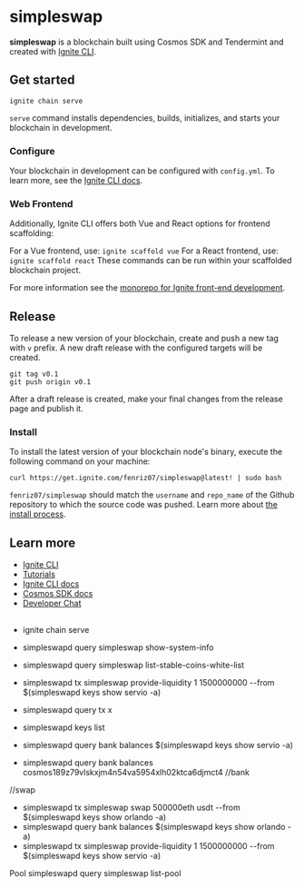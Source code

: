 # simpleswap
**simpleswap** is a blockchain built using Cosmos SDK and Tendermint and created with [Ignite CLI](https://ignite.com/cli).

## Get started

```
ignite chain serve
```

`serve` command installs dependencies, builds, initializes, and starts your blockchain in development.

### Configure

Your blockchain in development can be configured with `config.yml`. To learn more, see the [Ignite CLI docs](https://docs.ignite.com).

### Web Frontend

Additionally, Ignite CLI offers both Vue and React options for frontend scaffolding:

For a Vue frontend, use: `ignite scaffold vue`
For a React frontend, use: `ignite scaffold react`
These commands can be run within your scaffolded blockchain project. 


For more information see the [monorepo for Ignite front-end development](https://github.com/ignite/web).

## Release
To release a new version of your blockchain, create and push a new tag with `v` prefix. A new draft release with the configured targets will be created.

```
git tag v0.1
git push origin v0.1
```

After a draft release is created, make your final changes from the release page and publish it.

### Install
To install the latest version of your blockchain node's binary, execute the following command on your machine:

```
curl https://get.ignite.com/fenriz07/simpleswap@latest! | sudo bash
```
`fenriz07/simpleswap` should match the `username` and `repo_name` of the Github repository to which the source code was pushed. Learn more about [the install process](https://github.com/allinbits/starport-installer).

## Learn more

- [Ignite CLI](https://ignite.com/cli)
- [Tutorials](https://docs.ignite.com/guide)
- [Ignite CLI docs](https://docs.ignite.com)
- [Cosmos SDK docs](https://docs.cosmos.network)
- [Developer Chat](https://discord.gg/ignite)

##
- ignite chain serve
- simpleswapd query simpleswap show-system-info
- simpleswapd query simpleswap list-stable-coins-white-list
- simpleswapd tx simpleswap provide-liquidity 1 1500000000 --from $(simpleswapd keys show servio -a) 
- simpleswapd query tx x


- simpleswapd keys list
- simpleswapd query bank balances $(simpleswapd keys show servio -a)
- simpleswapd query bank balances cosmos189z79vlskxjm4n54va5954xlh02ktca6djmct4  //bank


//swap
- simpleswapd tx simpleswap swap 500000eth usdt  --from $(simpleswapd keys show orlando -a)
- simpleswapd query bank balances $(simpleswapd keys show orlando -a)
- simpleswapd tx simpleswap provide-liquidity 1 1500000000 --from $(simpleswapd keys show servio -a)


Pool
simpleswapd query simpleswap list-pool